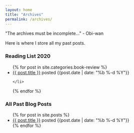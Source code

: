 ```yaml
---
layout: home
title: "Archives"
permalink: /archives/
---
```


"The archives must be incomplete..." - Obi-wan


Here is where I store all my past posts.

### Reading List 2020
<ul>
  {% for post in site.categories.book-review %}
    <li>
      <a href="{{ post.url }}">{{ post.title }}</a> posted {{post.date | date: "%b %-d %Y"}}

    </li>
  {% endfor %}
</ul>


### All Past Blog Posts
<ul>
  {% for post in site.posts %}
    <li>
      <a href="{{ post.url }}">{{ post.title }}</a> posted {{post.date | date: "%b %-d %Y"}}
    </li>
  {% endfor %}
</ul>

